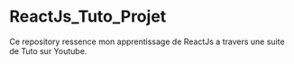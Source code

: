 # ReactJs_Tuto_Projet
Ce repository ressence mon apprentissage de ReactJs a travers une suite de Tuto sur Youtube.
